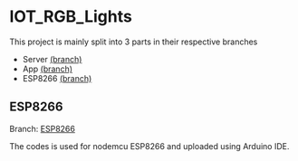 # IOT_RGB_Lights

This project is mainly split into 3 parts in their respective branches
- Server [(branch)](https://github.com/marcuspeh/IOT_RGB_Lights/tree/server)
- App [(branch)](https://github.com/marcuspeh/IOT_RGB_Lights/tree/app)
- ESP8266 [(branch)](https://github.com/marcuspeh/IOT_RGB_Lights/tree/esp8266)

## ESP8266
Branch: [ESP8266](https://github.com/marcuspeh/IOT_RGB_Lights/tree/esp8266)

The codes is used for nodemcu ESP8266 and uploaded using Arduino IDE.
